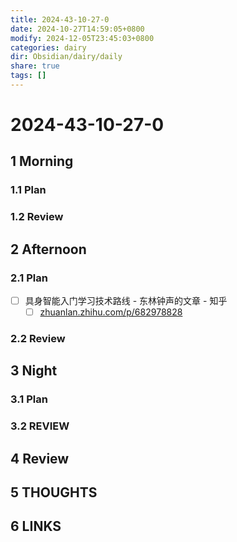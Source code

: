 ```yaml
---
title: 2024-43-10-27-0
date: 2024-10-27T14:59:05+0800
modify: 2024-12-05T23:45:03+0800
categories: dairy
dir: Obsidian/dairy/daily
share: true
tags: []
---
```


# 2024-43-10-27-0

## 1 Morning

### 1.1 Plan

### 1.2 Review

## 2 Afternoon

### 2.1 Plan

- [ ] 具身智能入门学习技术路线 - 东林钟声的文章 - 知乎  
	- [ ] [zhuanlan.zhihu.com/p/682978828](https://zhuanlan.zhihu.com/p/682978828)

### 2.2 Review

## 3 Night

### 3.1 Plan

### 3.2 REVIEW

## 4 Review

## 5 THOUGHTS

## 6 LINKS